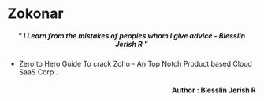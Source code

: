 # Zokonar


<h5 align="center"><i>" I Learn from the mistakes of peoples whom I give advice - Blesslin Jerish R "</i></h5>


- Zero to Hero Guide To crack Zoho - An Top Notch Product based Cloud SaaS Corp .


<h4 align="right">Author : Blesslin Jerish R</h4>
